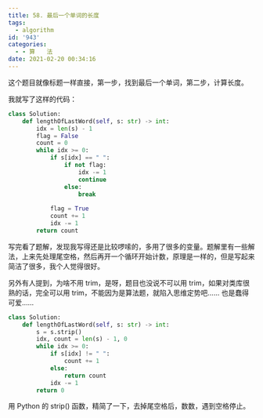 ```yaml
---
title: 58. 最后一个单词的长度
tags:
  - algorithm
id: '943'
categories:
  - - 算　　法
date: 2021-02-20 00:34:16
---
```


这个题目就像标题一样直接，第一步，找到最后一个单词，第二步，计算长度。

我就写了这样的代码：

```python
class Solution:
    def lengthOfLastWord(self, s: str) -> int:
        idx = len(s) - 1
        flag = False
        count = 0 
        while idx >= 0:
            if s[idx] == " ":
                if not flag:
                    idx -= 1
                    continue
                else:
                    break
            
            flag = True
            count += 1
            idx -= 1
        return count
```

写完看了题解，发现我写得还是比较啰嗦的，多用了很多的变量。题解里有一些解法，上来先处理尾空格，然后再开一个循环开始计数，原理是一样的，但是写起来简洁了很多，我个人觉得很好。

另外有人提到，为啥不用 trim，是呀，题目也没说不可以用 trim，如果对类库很熟的话，完全可以用 trim，不能因为是算法题，就陷入思维定势吧…… 也是蠢得可爱……

```python
class Solution:
    def lengthOfLastWord(self, s: str) -> int:
        s = s.strip()
        idx, count = len(s) - 1, 0
        while idx >= 0:
            if s[idx] != " ":
                count += 1
            else:
                return count
            idx -= 1
        return 0
```

用 Python 的 strip() 函数，精简了一下，去掉尾空格后，数数，遇到空格停止。